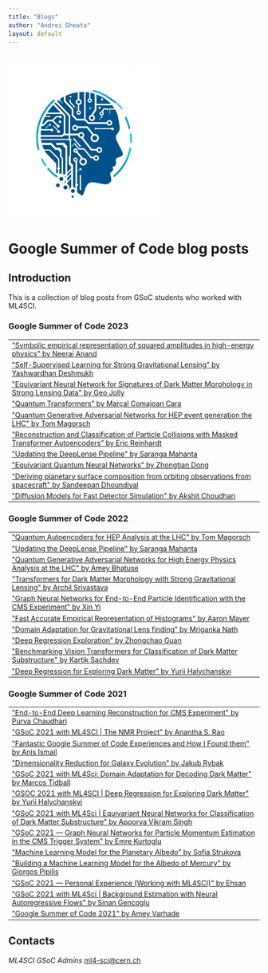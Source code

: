 ```yaml
---
title: "Blogs"
author: "Andrei Gheata"
layout: default
---
```



# ![ML4SCI](/images/CERN-HSF-GSoC-logo.png)

# Google Summer of Code blog posts

## Introduction

This is a collection of blog posts from GSoC students who worked with ML4SCI.

### Google Summer of Code 2023

<table class="table table-hover table-striped">

  <tr>
    <td><a href="https://medium.com/@neerajanandfirst/my-journey-to-google-summer-of-code-2023-with-ml4sci-8822ce64464a" target="_blank">"Symbolic empirical representation of squared amplitudes in high-energy physics" by Neeraj Anand</a></td>
  </tr>

  <tr>
    <td><a href="https://medium.com/@yaashwardhan/self-supervised-learning-for-strong-gravitational-lensing-part1-5a049e976b51" target="_blank">"Self-Supervised Learning for Strong Gravitational Lensing" by Yashwardhan Deshmukh</a></td>
  </tr>
  <tr>
    <td><a href="https://kingjuno.github.io/gsoc/" target="_blank">"Equivariant Neural Network for Signatures of Dark Matter Morphology in Strong Lensing Data" by Geo Jolly</a></td>
  </tr>
  <tr>
    <td><a href="https://salcc.github.io/blog/gsoc23" target="_blank">"Quantum Transformers" by Marçal Comajoan Cara</a></td>
  </tr>
  
  <tr>
    <td><a href="https://www.tommago.com/posts/gsoc23/" target="_blank">"Quantum Generative Adversarial Networks for HEP event generation the LHC" by Tom Magorsch</a></td>
  </tr>
  
  <tr>
    <td><a href="https://medium.com/@eric0reinhardt/gsoc-2023-with-ml4sci-reconstruction-and-classification-of-particle-collisions-with-masked-bab8b38958df" target="_blank">"Reconstruction and Classification of Particle Collisions with Masked Transformer Autoencoders" by Eric Reinhardt</a></td>
  </tr>

  <tr>
    <td><a href="https://medium.com/@saranga.boo/updating-the-deeplense-pipeline-part-2-gsoc-2023-with-ml4sci-299a48d0dd23" target="_blank">"Updating the DeepLense Pipeline" by Saranga Mahanta</a></td>
  </tr>

  <tr>
    <td><a href="https://medium.com/@zhontiandong/equivariant-quantum-neural-networks-be4ba231c457" target="_blank">"Equivariant Quantum Neural Networks" by Zhongtian Dong</a></td>
  </tr>

  <tr>
    <td><a href="https://medium.com/@dsandeepan995/gsoc23-with-ml4sci-deriving-planetary-surface-composition-from-orbiting-observations-from-46f81885c9be" target="_blank">"Deriving planetary surface composition from orbiting observations from spacecraft" by Sandeepan Dhoundiyal</a></td>
  </tr>
  
  <tr>
    <td><a href="https://medium.com/@akshit.chodhary/wrap-up-gsoc-2023-ml4sci-2f98adaa21ae" target="_blank">"Diffusion Models for Fast Detector Simulation" by Akshit Choudhari</a></td>
  </tr>

</table>


### Google Summer of Code 2022

<table class="table table-hover table-striped">

  
  <tr>
    <td><a href="https://www.tommago.com/posts/gsoc/" target="_blank">"Quantum Autoencoders for HEP Analysis at the LHC" by Tom Magorsch</a></td>
  </tr>

  
  <tr>
    <td><a href="https://medium.com/@saranga.boo/updating-the-deeplense-pipeline-gsoc-2022-with-ml4sci-deb9f20cc928" target="_blank">"Updating the DeepLense Pipeline" by Saranga Mahanta</a></td>
  </tr>

  
  <tr>
    <td><a href="https://medium.com/@ameybhatuse315/quantum-generative-adversarial-networks-for-high-energy-physics-analysis-at-the-lhc-google-summer-98e2ed67a55e" target="_blank">"Quantum Generative Adversarial Networks for High Energy Physics Analysis at the LHC" by Amey Bhatuse</a></td>
  </tr>

 
  <tr>
    <td><a href="https://medium.com/@archilsrivastava/transformers-for-dark-matter-morphology-with-strong-gravitational-lensing-gsoc-2022-with-ml4sci-b34a03d30114" target="_blank">"Transformers for Dark Matter Morphology with Strong Gravitational Lensing" by Archil Srivastava</a></td>
  </tr>

  
  <tr>
    <td><a href="https://medium.com/@haku20010427/gsoc2022-ml4sci-graph-neural-networks-for-end-to-end-particle-identification-with-the-cms-e38a7abf2bc5" target="_blank">"Graph Neural Networks for End-to-End Particle Identification with the CMS Experiment" by Xin Yi</a></td>
  </tr>

  
  <tr>
    <td><a href="https://medium.com/@asmayer1216/gsoc-2022-with-ml4sci-e350db0907cd" target="_blank">"Fast Accurate Empirical Representation of Histograms" by Aaron Mayer</a></td>
  </tr>

  
  <tr>
    <td><a href="https://mrinath.medium.com/domain-adaptation-for-gravitational-lens-finding-gsoc-22-ml4sci-7b70b2be6d6b" target="_blank">"Domain Adaptation for Gravitational Lens finding" by Mriganka Nath</a></td>
  </tr>

 
  <tr>
    <td><a href="https://medium.com/@gg884691896/gsoc-2021-with-ml4sci-deep-regression-exploration-34d5d8fb4643" target="_blank">"Deep Regression Exploration" by Zhongchao Guan</a></td>
  </tr>

  
  <tr>
    <td><a href="https://medium.com/@sachdev.kartik25/benchmarking-vision-transformers-for-classification-of-dark-matter-substructure-gsoc-2022-with-6ec7711cc32d" target="_blank">"Benchmarking Vision Transformers for Classification of Dark Matter Substructure" by Kartik Sachdev</a></td>
  </tr>

  
  <tr>
    <td><a href="https://medium.com/@yuriihalyc/gsoc-2022-with-ml4sci-deep-regression-for-exploring-dark-matter-3f2f1badb60f" target="_blank">"Deep Regression for Exploring Dark Matter" by Yurii Halychanskyi</a></td>
  </tr>

</table>

### Google Summer of Code 2021

<table class="table table-hover table-striped">

  <tr>
    <td><a href="https://medium.com/@purva.chaudhari02/google-summer-of-code-2021-5cf8ef45d2d2" target="_blank">"End-to-End Deep Learning Reconstruction for CMS Experiment" by Purva Chaudhari</a></td>
  </tr>

  <tr>
    <td><a href="https://medium.com/@aanantha.s.rao/gsoc-2021-with-ml4sci-the-nmr-project-1a5e8995af9" target="_blank">"GSoC 2021 with ML4SCI | The NMR Project" by Anantha S. Rao</a></td>
  </tr>

  <tr>
    <td><a href="https://anisismail09.medium.com/fantastic-google-summer-of-code-experiences-and-how-i-found-them-dd1c5b09a364" target="_blank">"Fantastic Google Summer of Code Experiences and How I Found them" by Anis Ismail</a></td>
  </tr>

  <tr>
    <td><a href="https://medium.com/@jbrybak/dimensionality-reduction-for-galaxy-evolution-82235391dcd3" target="_blank">"Dimensionality Reduction for Galaxy Evolution" by Jakub Rybak</a></td>
  </tr>

  <tr>
    <td><a href="https://medium.com/@marcostidball/gsoc-2021-with-ml4sci-domain-adaptation-for-decoding-dark-matter-bf0380898aed" target="_blank">"GSoC 2021 with ML4Sci: Domain Adaptation for Decoding Dark Matter" by Marcos Tidball</a></td>
  </tr>

  <tr>
    <td><a href="https://medium.com/@yuriihalyc/gsoc-2021-with-ml4sci-deep-regression-for-exploring-dark-matter-32691c46adfa" target="_blank">"GSOC 2021 with ML4SCI | Deep Regression for Exploring Dark Matter" by Yurii Halychanskyi</a></td>
  </tr>

  <tr>
    <td><a href="https://medium.com/@singhapoorva388/gsoc-2021-with-ml4sci-equivariant-neural-networks-for-classification-of-dark-matter-substructure-64ef3877477a" target="_blank">"GSoC 2021 with ML4Sci | Equivariant Neural Networks for Classification of Dark Matter Substructure" by Apoorva Vikram Singh</a></td>
  </tr>

  <tr>
    <td><a href="https://medium.com/@emre.kurt.96/gsoc-2021-graph-neural-networks-for-particle-momentum-estimation-in-the-cms-trigger-system-2216e4e4d005" target="_blank">"GSoC 2021 — Graph Neural Networks for Particle Momentum Estimation in the CMS Trigger System" by 
Emre Kurtoglu</a></td>
  </tr>

  <tr>
    <td><a href="https://gist.github.com/strukovas/7ffcc9edd823c5bf7afa7541ae04f647" target="_blank">"Machine Learning Model for the Planetary Albedo" by Sofia Strukova</a></td>
  </tr>

  <tr>
    <td><a href="https://gist.github.com/giorgos314/212ed883cb097e3012e36f24f91fb52f" target="_blank">"Building a Machine Learning Model for the Albedo of Mercury" by Giorgos Pipilis</a></td>
  </tr>

  <tr>
    <td><a href="https://medium.com/@ehsanulhaq18/gsoc-2021-personal-experience-working-with-ml4sci-921c684e30ee" target="_blank">"GSoC 2021 — Personal Experience (Working with ML4SCI)" by Ehsan</a></td>
  </tr>

  <tr>
    <td><a href="https://medium.com/@sinan.gencogluu/gsoc-2021-with-ml4sci-background-estimation-with-neural-autoregressive-flows-b164e247e183" target="_blank">"GSoC 2021 with ML4Sci | Background Estimation with Neural Autoregressive Flows" by Sinan Gencoglu</a></td>
  </tr>

  <tr>
    <td><a href="https://yemaedahrav.github.io/ameygsocblog/" target="_blank">"Google Summer of Code 2021" by Amey Varhade</a></td>
  </tr>

</table>




## Contacts

*ML4SCI GSoC Admins* [ml4-sci@cern.ch](mailto:ml4-sci@cern.ch)



